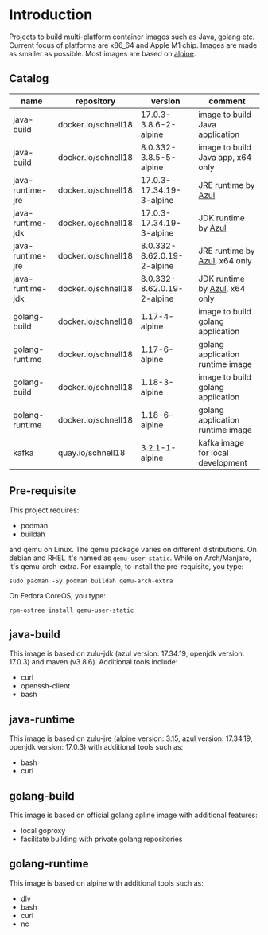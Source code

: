 # Introduction

Projects to build multi-platform container images such as Java, golang etc.
Current focus of platforms are x86\_64 and Apple M1 chip. Images are made as
smaller as possible. Most images are based on [alpine][2].

## Catalog

| name               | repository                 | version                    | comment                             |
| ------------------ | -------------------------- | -------------------------- | ----------------------------------- |
| java-build         | docker.io/schnell18        | 17.0.3-3.8.6-2-alpine      | image to build Java application     |
| java-build         | docker.io/schnell18        | 8.0.332-3.8.5-5-alpine     | image to build Java app, x64 only   |
| java-runtime-jre   | docker.io/schnell18        | 17.0.3-17.34.19-3-alpine   | JRE runtime by [Azul][1]            |
| java-runtime-jdk   | docker.io/schnell18        | 17.0.3-17.34.19-3-alpine   | JDK runtime by [Azul][1]            |
| java-runtime-jre   | docker.io/schnell18        | 8.0.332-8.62.0.19-2-alpine | JRE runtime by [Azul][1], x64 only  |
| java-runtime-jdk   | docker.io/schnell18        | 8.0.332-8.62.0.19-2-alpine | JDK runtime by [Azul][1], x64 only  |
| golang-build       | docker.io/schnell18        | 1.17-4-alpine              | image to build golang application   |
| golang-runtime     | docker.io/schnell18        | 1.17-6-alpine              | golang application runtime image    |
| golang-build       | docker.io/schnell18        | 1.18-3-alpine              | image to build golang application   |
| golang-runtime     | docker.io/schnell18        | 1.18-6-alpine              | golang application runtime image    |
| kafka              | quay.io/schnell18          | 3.2.1-1-alpine             | kafka image for local development   |

## Pre-requisite

This project requires:

- podman
- buildah

and qemu on Linux. The qemu package varies on different distributions. On
debian and RHEL it's named as `qemu-user-static`. While on Arch/Manjaro, it's
qemu-arch-extra. For example, to install the pre-requisite, you type:

    sudo pacman -Sy podman buildah qemu-arch-extra

On Fedora CoreOS, you type:

    rpm-ostree install qemu-user-static

## java-build

This image is based on zulu-jdk (azul version: 17.34.19, openjdk version:
17.0.3) and maven (v3.8.6).
Additional tools include:

- curl
- openssh-client
- bash

## java-runtime

This image is based on zulu-jre (alpine version: 3.15, azul version: 17.34.19,
openjdk version: 17.0.3) with additional tools such as:

- bash
- curl

## golang-build

This image is based on official golang apline image with additional features:

- local goproxy
- facilitate building with private golang repositories

## golang-runtime

This image is based on alpine with additional tools such as:

- dlv
- bash
- curl
- nc

[1]: https://www.azul.com/downloads/?package=jdk
[2]: https://alpinelinux.org/
